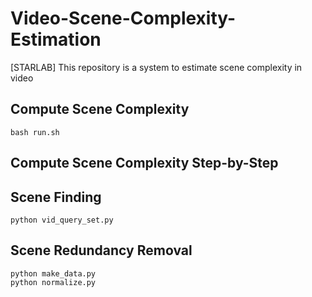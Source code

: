 # Video-Scene-Complexity-Estimation
[STARLAB] This repository is a system to estimate scene complexity in video

## Compute Scene Complexity
```
bash run.sh
```

## Compute Scene Complexity Step-by-Step

## Scene Finding
```
python vid_query_set.py
```

## Scene Redundancy Removal

```
python make_data.py
python normalize.py
```
